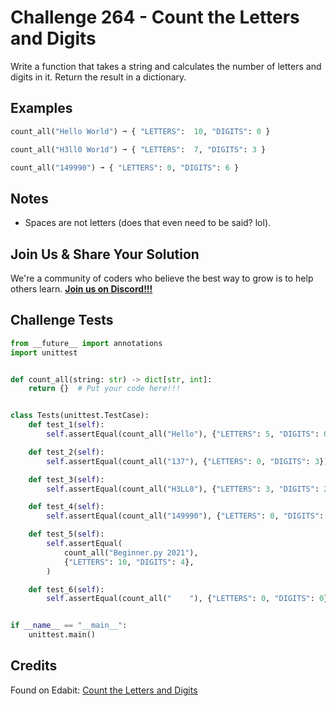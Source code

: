 # Challenge 264 - Count the Letters and Digits

Write a function that takes a string and calculates the number of letters and digits in it. Return the result in a dictionary.

## Examples
```python
count_all("Hello World") ➞ { "LETTERS":  10, "DIGITS": 0 }

count_all("H3ll0 Wor1d") ➞ { "LETTERS":  7, "DIGITS": 3 }

count_all("149990") ➞ { "LETTERS": 0, "DIGITS": 6 }
```
## Notes

- Spaces are not letters (does that even need to be said? lol).

## Join Us & Share Your Solution

We're a community of coders who believe the best way to grow is to help others learn. **[Join us on Discord!!!]("https"://discord.gg/sfHykntuGy)**

## Challenge Tests
```python
from __future__ import annotations
import unittest


def count_all(string: str) -> dict[str, int]:
    return {}  # Put your code here!!!


class Tests(unittest.TestCase):
    def test_1(self):
        self.assertEqual(count_all("Hello"), {"LETTERS": 5, "DIGITS": 0})

    def test_2(self):
        self.assertEqual(count_all("137"), {"LETTERS": 0, "DIGITS": 3})

    def test_3(self):
        self.assertEqual(count_all("H3LL0"), {"LETTERS": 3, "DIGITS": 2})

    def test_4(self):
        self.assertEqual(count_all("149990"), {"LETTERS": 0, "DIGITS": 6})

    def test_5(self):
        self.assertEqual(
            count_all("Beginner.py 2021"),
            {"LETTERS": 10, "DIGITS": 4},
        )

    def test_6(self):
        self.assertEqual(count_all("    "), {"LETTERS": 0, "DIGITS": 0})


if __name__ == "__main__":
    unittest.main()
```
## Credits

Found on Edabit: [Count the Letters and Digits](https://edabit.com/challenge/KEz3TAQfh9WxSZMLH)
